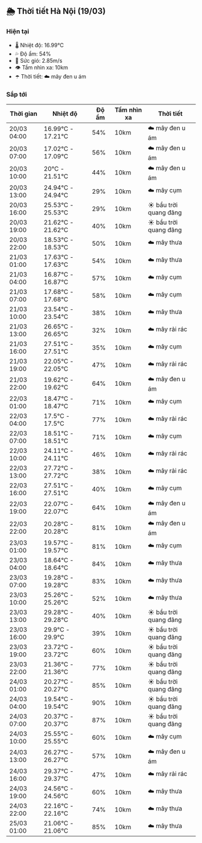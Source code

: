 ## 🌦️ Thời tiết Hà Nội (19/03)

### Hiện tại

- 🌡️ Nhiệt độ: 16.99℃
- 💦 Độ ẩm: 54%
- 💨 Sức gió: 2.85m/s
- 👁️ Tầm nhìn xa: 10km
- ☂️ Thời tiết: ☁️ mây đen u ám

### Sắp tới

| Thời gian | Nhiệt độ | Độ ẩm | Tầm nhìn xa | Thời tiết |
| --- | --- | --- | --- | --- |
| 20/03 04:00 | 16.99℃ - 17.21℃ | 54% | 10km | ☁️ mây đen u ám |
| 20/03 07:00 | 17.02℃ - 17.09℃ | 56% | 10km | ☁️ mây đen u ám |
| 20/03 10:00 | 20℃ - 21.51℃ | 44% | 10km | ☁️ mây đen u ám |
| 20/03 13:00 | 24.94℃ - 24.94℃ | 29% | 10km | ☁️ mây cụm |
| 20/03 16:00 | 25.53℃ - 25.53℃ | 29% | 10km | ☀️ bầu trời quang đãng |
| 20/03 19:00 | 21.62℃ - 21.62℃ | 40% | 10km | ☀️ bầu trời quang đãng |
| 20/03 22:00 | 18.53℃ - 18.53℃ | 50% | 10km | ☁️ mây thưa |
| 21/03 01:00 | 17.63℃ - 17.63℃ | 54% | 10km | ☁️ mây thưa |
| 21/03 04:00 | 16.87℃ - 16.87℃ | 57% | 10km | ☁️ mây cụm |
| 21/03 07:00 | 17.68℃ - 17.68℃ | 58% | 10km | ☁️ mây cụm |
| 21/03 10:00 | 23.54℃ - 23.54℃ | 38% | 10km | ☁️ mây thưa |
| 21/03 13:00 | 26.65℃ - 26.65℃ | 32% | 10km | ☁️ mây rải rác |
| 21/03 16:00 | 27.51℃ - 27.51℃ | 35% | 10km | ☁️ mây cụm |
| 21/03 19:00 | 22.05℃ - 22.05℃ | 47% | 10km | ☁️ mây rải rác |
| 21/03 22:00 | 19.62℃ - 19.62℃ | 64% | 10km | ☁️ mây đen u ám |
| 22/03 01:00 | 18.47℃ - 18.47℃ | 71% | 10km | ☁️ mây cụm |
| 22/03 04:00 | 17.5℃ - 17.5℃ | 77% | 10km | ☁️ mây rải rác |
| 22/03 07:00 | 18.51℃ - 18.51℃ | 71% | 10km | ☁️ mây cụm |
| 22/03 10:00 | 24.11℃ - 24.11℃ | 46% | 10km | ☁️ mây rải rác |
| 22/03 13:00 | 27.72℃ - 27.72℃ | 38% | 10km | ☁️ mây rải rác |
| 22/03 16:00 | 27.51℃ - 27.51℃ | 40% | 10km | ☁️ mây cụm |
| 22/03 19:00 | 22.07℃ - 22.07℃ | 64% | 10km | ☁️ mây đen u ám |
| 22/03 22:00 | 20.28℃ - 20.28℃ | 81% | 10km | ☁️ mây đen u ám |
| 23/03 01:00 | 19.57℃ - 19.57℃ | 81% | 10km | ☁️ mây cụm |
| 23/03 04:00 | 18.64℃ - 18.64℃ | 84% | 10km | ☁️ mây thưa |
| 23/03 07:00 | 19.28℃ - 19.28℃ | 83% | 10km | ☁️ mây thưa |
| 23/03 10:00 | 25.26℃ - 25.26℃ | 52% | 10km | ☁️ mây thưa |
| 23/03 13:00 | 29.28℃ - 29.28℃ | 40% | 10km | ☀️ bầu trời quang đãng |
| 23/03 16:00 | 29.9℃ - 29.9℃ | 39% | 10km | ☀️ bầu trời quang đãng |
| 23/03 19:00 | 23.72℃ - 23.72℃ | 60% | 10km | ☀️ bầu trời quang đãng |
| 23/03 22:00 | 21.36℃ - 21.36℃ | 77% | 10km | ☀️ bầu trời quang đãng |
| 24/03 01:00 | 20.27℃ - 20.27℃ | 85% | 10km | ☀️ bầu trời quang đãng |
| 24/03 04:00 | 19.54℃ - 19.54℃ | 90% | 10km | ☀️ bầu trời quang đãng |
| 24/03 07:00 | 20.37℃ - 20.37℃ | 87% | 10km | ☀️ bầu trời quang đãng |
| 24/03 10:00 | 25.55℃ - 25.55℃ | 60% | 10km | ☁️ mây cụm |
| 24/03 13:00 | 26.27℃ - 26.27℃ | 57% | 10km | ☁️ mây đen u ám |
| 24/03 16:00 | 29.37℃ - 29.37℃ | 47% | 10km | ☁️ mây rải rác |
| 24/03 19:00 | 24.56℃ - 24.56℃ | 60% | 10km | ☁️ mây thưa |
| 24/03 22:00 | 22.16℃ - 22.16℃ | 74% | 10km | ☁️ mây thưa |
| 25/03 01:00 | 21.06℃ - 21.06℃ | 85% | 10km | ☁️ mây thưa |
